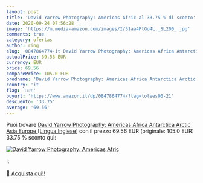 ```yaml
---
layout: post
title: 'David Yarrow Photography: Americas Afric al 33.75 % di sconto'
date: 2020-09-24 07:56:28
image: 'https://m.media-amazon.com/images/I/51aa4PtGo4L._SL200_.jpg'
comments: true
category: ofertas
author: ring
slug: '0847864774-it David Yarrow Photography: Americas Africa Antarctica Arctic Asia Europe [Lingua Inglese]'
actualPrice: 69.56 EUR
currency: EUR
price: 69.56
comparePrice: 105.0 EUR
prodname: 'David Yarrow Photography: Americas Africa Antarctica Arctic Asia Europe [Lingua Inglese]'
country: 'it'
flag: '🇮🇹'
buyurl: 'https://www.amazon.it/dp/0847864774/?tag=tolees00-21'
descuento: '33.75'
average: '69.56'
---
```


Puoi trovare [David Yarrow Photography: Americas Africa Antarctica Arctic Asia Europe [Lingua Inglese]](https://www.amazon.it/dp/0847864774/?tag=tolees00-21) con il prezzo 69.56 EUR (originale: 105.0 EUR) 33.75 % sconto qui:

[![David Yarrow Photography: Americas Afric](https://m.media-amazon.com/images/I/51aa4PtGo4L._SL200_.jpg)](https://www.amazon.it/dp/0847864774/?tag=tolees00-21)

ℹ️:


[🛒 Acquista qui!!](https://www.amazon.it/dp/0847864774/?tag=tolees00-21)
